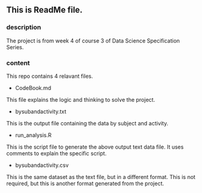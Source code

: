 ## This is ReadMe file.

### description
The project is from week 4 of course 3 of Data Science Specification Series. 

### content
This repo contains 4 relavant files.

- CodeBook.md

This file explains the logic and thinking to solve the project.

- bysubandactivity.txt

This is the output file containing the data by subject and activity.

- run_analysis.R

This is the script file to generate the above output text data file. It uses comments to explain the specific script.

- bysubandactivity.csv

This is the same dataset as the text file, but in a different format. This is not required, but this is another format generated from the project.
